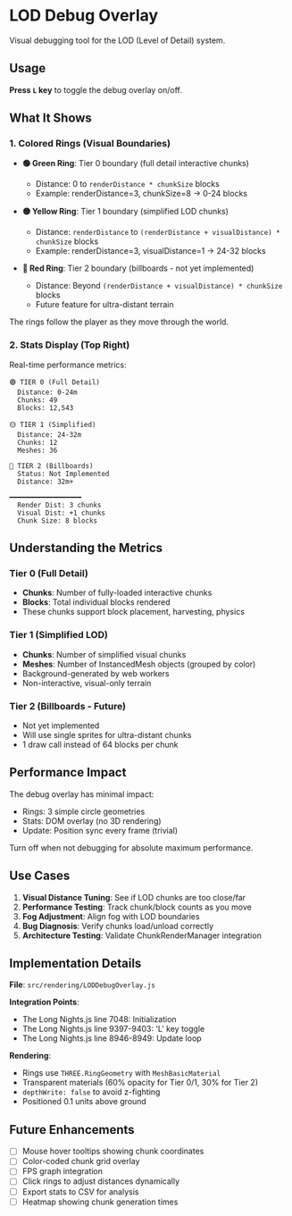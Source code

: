 # LOD Debug Overlay

Visual debugging tool for the LOD (Level of Detail) system.

## Usage

**Press `L` key** to toggle the debug overlay on/off.

## What It Shows

### 1. Colored Rings (Visual Boundaries)

- **🟢 Green Ring**: Tier 0 boundary (full detail interactive chunks)
  - Distance: 0 to `renderDistance * chunkSize` blocks
  - Example: renderDistance=3, chunkSize=8 → 0-24 blocks

- **🟡 Yellow Ring**: Tier 1 boundary (simplified LOD chunks)
  - Distance: `renderDistance` to `(renderDistance + visualDistance) * chunkSize` blocks
  - Example: renderDistance=3, visualDistance=1 → 24-32 blocks

- **🔴 Red Ring**: Tier 2 boundary (billboards - not yet implemented)
  - Distance: Beyond `(renderDistance + visualDistance) * chunkSize` blocks
  - Future feature for ultra-distant terrain

The rings follow the player as they move through the world.

### 2. Stats Display (Top Right)

Real-time performance metrics:

```
🟢 TIER 0 (Full Detail)
  Distance: 0-24m
  Chunks: 49
  Blocks: 12,543

🟡 TIER 1 (Simplified)
  Distance: 24-32m
  Chunks: 12
  Meshes: 36

🔴 TIER 2 (Billboards)
  Status: Not Implemented
  Distance: 32m+

━━━━━━━━━━━━━━━━━━
  Render Dist: 3 chunks
  Visual Dist: +1 chunks
  Chunk Size: 8 blocks
```

## Understanding the Metrics

### Tier 0 (Full Detail)
- **Chunks**: Number of fully-loaded interactive chunks
- **Blocks**: Total individual blocks rendered
- These chunks support block placement, harvesting, physics

### Tier 1 (Simplified LOD)
- **Chunks**: Number of simplified visual chunks
- **Meshes**: Number of InstancedMesh objects (grouped by color)
- Background-generated by web workers
- Non-interactive, visual-only terrain

### Tier 2 (Billboards - Future)
- Not yet implemented
- Will use single sprites for ultra-distant chunks
- 1 draw call instead of 64 blocks per chunk

## Performance Impact

The debug overlay has minimal impact:
- Rings: 3 simple circle geometries
- Stats: DOM overlay (no 3D rendering)
- Update: Position sync every frame (trivial)

Turn off when not debugging for absolute maximum performance.

## Use Cases

1. **Visual Distance Tuning**: See if LOD chunks are too close/far
2. **Performance Testing**: Track chunk/block counts as you move
3. **Fog Adjustment**: Align fog with LOD boundaries
4. **Bug Diagnosis**: Verify chunks load/unload correctly
5. **Architecture Testing**: Validate ChunkRenderManager integration

## Implementation Details

**File**: `src/rendering/LODDebugOverlay.js`

**Integration Points**:
- The Long Nights.js line 7048: Initialization
- The Long Nights.js line 9397-9403: 'L' key toggle
- The Long Nights.js line 8946-8949: Update loop

**Rendering**:
- Rings use `THREE.RingGeometry` with `MeshBasicMaterial`
- Transparent materials (60% opacity for Tier 0/1, 30% for Tier 2)
- `depthWrite: false` to avoid z-fighting
- Positioned 0.1 units above ground

## Future Enhancements

- [ ] Mouse hover tooltips showing chunk coordinates
- [ ] Color-coded chunk grid overlay
- [ ] FPS graph integration
- [ ] Click rings to adjust distances dynamically
- [ ] Export stats to CSV for analysis
- [ ] Heatmap showing chunk generation times
